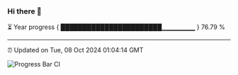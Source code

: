 ### Hi there 👋

⏳ Year progress { ███████████████████████▁▁▁▁▁▁▁ } 76.79 %

---

⏰ Updated on Tue, 08 Oct 2024 01:04:14 GMT

![Progress Bar CI](https://github.com/liununu/liununu/workflows/Progress%20Bar%20CI/badge.svg)
